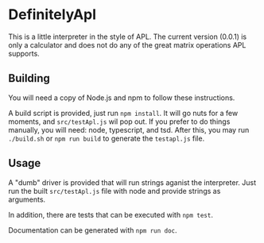 # DefinitelyApl

This is a little interpreter in the style of APL. The current version (0.0.1) is 
only a calculator and does not do any of the great matrix operations APL supports.

## Building

You will need a copy of Node.js and npm to follow these instructions.

A build script is provided, just run `npm install`. It will go nuts for a few 
moments, and `src/testApl.js` wil pop out.  If you prefer to do things manually, 
you will need: node, typescript, and tsd. After this, you may run `./build.sh` or
`npm run build` to generate the `testapl.js` file.

## Usage

A "dumb" driver is provided that will run strings 
aganist the interpreter. Just run the built `src/testApl.js` file with node and
provide strings as arguments.

In addition, there are tests that can be executed with `npm test`.

Documentation can be generated with `npm run doc`.
